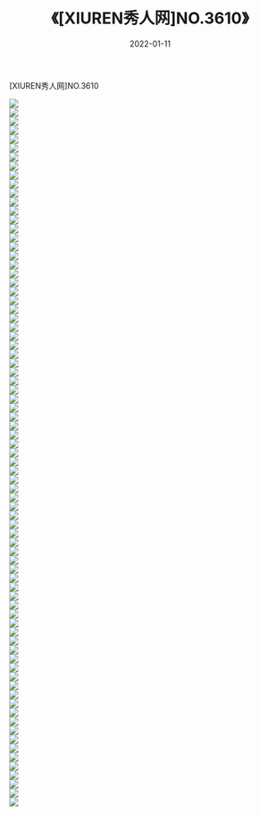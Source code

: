 ﻿---
layout: post
title:  《[XIUREN秀人网]NO.3610》
date:   2022-01-11
img: http://pic.660000.xyz/1:/秀人网/秀人网第04部分/[XIUREN秀人网]NO.3610/000.jpg
categories: [美女, 清纯, 唯美]
---

[XIUREN秀人网]NO.3610

 ![](http://pic.660000.xyz/1:/秀人网/秀人网第04部分/[XIUREN秀人网]NO.3610/001.jpg) <br>![](http://pic.660000.xyz/1:/秀人网/秀人网第04部分/[XIUREN秀人网]NO.3610/002.jpg) <br>![](http://pic.660000.xyz/1:/秀人网/秀人网第04部分/[XIUREN秀人网]NO.3610/003.jpg) <br>![](http://pic.660000.xyz/1:/秀人网/秀人网第04部分/[XIUREN秀人网]NO.3610/004.jpg) <br>![](http://pic.660000.xyz/1:/秀人网/秀人网第04部分/[XIUREN秀人网]NO.3610/005.jpg) <br>![](http://pic.660000.xyz/1:/秀人网/秀人网第04部分/[XIUREN秀人网]NO.3610/006.jpg) <br>![](http://pic.660000.xyz/1:/秀人网/秀人网第04部分/[XIUREN秀人网]NO.3610/007.jpg) <br>![](http://pic.660000.xyz/1:/秀人网/秀人网第04部分/[XIUREN秀人网]NO.3610/008.jpg) <br>![](http://pic.660000.xyz/1:/秀人网/秀人网第04部分/[XIUREN秀人网]NO.3610/009.jpg) <br>![](http://pic.660000.xyz/1:/秀人网/秀人网第04部分/[XIUREN秀人网]NO.3610/010.jpg) <br>![](http://pic.660000.xyz/1:/秀人网/秀人网第04部分/[XIUREN秀人网]NO.3610/011.jpg) <br>![](http://pic.660000.xyz/1:/秀人网/秀人网第04部分/[XIUREN秀人网]NO.3610/012.jpg) <br>![](http://pic.660000.xyz/1:/秀人网/秀人网第04部分/[XIUREN秀人网]NO.3610/013.jpg) <br>![](http://pic.660000.xyz/1:/秀人网/秀人网第04部分/[XIUREN秀人网]NO.3610/014.jpg) <br>![](http://pic.660000.xyz/1:/秀人网/秀人网第04部分/[XIUREN秀人网]NO.3610/015.jpg) <br>![](http://pic.660000.xyz/1:/秀人网/秀人网第04部分/[XIUREN秀人网]NO.3610/016.jpg) <br>![](http://pic.660000.xyz/1:/秀人网/秀人网第04部分/[XIUREN秀人网]NO.3610/017.jpg) <br>![](http://pic.660000.xyz/1:/秀人网/秀人网第04部分/[XIUREN秀人网]NO.3610/018.jpg) <br>![](http://pic.660000.xyz/1:/秀人网/秀人网第04部分/[XIUREN秀人网]NO.3610/019.jpg) <br>![](http://pic.660000.xyz/1:/秀人网/秀人网第04部分/[XIUREN秀人网]NO.3610/020.jpg) <br>![](http://pic.660000.xyz/1:/秀人网/秀人网第04部分/[XIUREN秀人网]NO.3610/021.jpg) <br>![](http://pic.660000.xyz/1:/秀人网/秀人网第04部分/[XIUREN秀人网]NO.3610/022.jpg) <br>![](http://pic.660000.xyz/1:/秀人网/秀人网第04部分/[XIUREN秀人网]NO.3610/023.jpg) <br>![](http://pic.660000.xyz/1:/秀人网/秀人网第04部分/[XIUREN秀人网]NO.3610/024.jpg) <br>![](http://pic.660000.xyz/1:/秀人网/秀人网第04部分/[XIUREN秀人网]NO.3610/025.jpg) <br>![](http://pic.660000.xyz/1:/秀人网/秀人网第04部分/[XIUREN秀人网]NO.3610/026.jpg) <br>![](http://pic.660000.xyz/1:/秀人网/秀人网第04部分/[XIUREN秀人网]NO.3610/027.jpg) <br>![](http://pic.660000.xyz/1:/秀人网/秀人网第04部分/[XIUREN秀人网]NO.3610/028.jpg) <br>![](http://pic.660000.xyz/1:/秀人网/秀人网第04部分/[XIUREN秀人网]NO.3610/029.jpg) <br>![](http://pic.660000.xyz/1:/秀人网/秀人网第04部分/[XIUREN秀人网]NO.3610/030.jpg) <br>![](http://pic.660000.xyz/1:/秀人网/秀人网第04部分/[XIUREN秀人网]NO.3610/031.jpg) <br>![](http://pic.660000.xyz/1:/秀人网/秀人网第04部分/[XIUREN秀人网]NO.3610/032.jpg) <br>![](http://pic.660000.xyz/1:/秀人网/秀人网第04部分/[XIUREN秀人网]NO.3610/033.jpg) <br>![](http://pic.660000.xyz/1:/秀人网/秀人网第04部分/[XIUREN秀人网]NO.3610/034.jpg) <br>![](http://pic.660000.xyz/1:/秀人网/秀人网第04部分/[XIUREN秀人网]NO.3610/035.jpg) <br>![](http://pic.660000.xyz/1:/秀人网/秀人网第04部分/[XIUREN秀人网]NO.3610/036.jpg) <br>![](http://pic.660000.xyz/1:/秀人网/秀人网第04部分/[XIUREN秀人网]NO.3610/037.jpg) <br>![](http://pic.660000.xyz/1:/秀人网/秀人网第04部分/[XIUREN秀人网]NO.3610/038.jpg) <br>![](http://pic.660000.xyz/1:/秀人网/秀人网第04部分/[XIUREN秀人网]NO.3610/039.jpg) <br>![](http://pic.660000.xyz/1:/秀人网/秀人网第04部分/[XIUREN秀人网]NO.3610/040.jpg) <br>![](http://pic.660000.xyz/1:/秀人网/秀人网第04部分/[XIUREN秀人网]NO.3610/041.jpg) <br>![](http://pic.660000.xyz/1:/秀人网/秀人网第04部分/[XIUREN秀人网]NO.3610/042.jpg) <br>![](http://pic.660000.xyz/1:/秀人网/秀人网第04部分/[XIUREN秀人网]NO.3610/043.jpg) <br>![](http://pic.660000.xyz/1:/秀人网/秀人网第04部分/[XIUREN秀人网]NO.3610/044.jpg) <br>![](http://pic.660000.xyz/1:/秀人网/秀人网第04部分/[XIUREN秀人网]NO.3610/045.jpg) <br>![](http://pic.660000.xyz/1:/秀人网/秀人网第04部分/[XIUREN秀人网]NO.3610/046.jpg) <br>![](http://pic.660000.xyz/1:/秀人网/秀人网第04部分/[XIUREN秀人网]NO.3610/047.jpg) <br>![](http://pic.660000.xyz/1:/秀人网/秀人网第04部分/[XIUREN秀人网]NO.3610/048.jpg) <br>![](http://pic.660000.xyz/1:/秀人网/秀人网第04部分/[XIUREN秀人网]NO.3610/049.jpg) <br>![](http://pic.660000.xyz/1:/秀人网/秀人网第04部分/[XIUREN秀人网]NO.3610/050.jpg) <br>![](http://pic.660000.xyz/1:/秀人网/秀人网第04部分/[XIUREN秀人网]NO.3610/051.jpg) <br>![](http://pic.660000.xyz/1:/秀人网/秀人网第04部分/[XIUREN秀人网]NO.3610/052.jpg) <br>![](http://pic.660000.xyz/1:/秀人网/秀人网第04部分/[XIUREN秀人网]NO.3610/053.jpg) <br>![](http://pic.660000.xyz/1:/秀人网/秀人网第04部分/[XIUREN秀人网]NO.3610/054.jpg) <br>![](http://pic.660000.xyz/1:/秀人网/秀人网第04部分/[XIUREN秀人网]NO.3610/055.jpg) <br>![](http://pic.660000.xyz/1:/秀人网/秀人网第04部分/[XIUREN秀人网]NO.3610/056.jpg) <br>![](http://pic.660000.xyz/1:/秀人网/秀人网第04部分/[XIUREN秀人网]NO.3610/057.jpg) <br>![](http://pic.660000.xyz/1:/秀人网/秀人网第04部分/[XIUREN秀人网]NO.3610/058.jpg) <br>![](http://pic.660000.xyz/1:/秀人网/秀人网第04部分/[XIUREN秀人网]NO.3610/059.jpg) <br>![](http://pic.660000.xyz/1:/秀人网/秀人网第04部分/[XIUREN秀人网]NO.3610/060.jpg) <br>![](http://pic.660000.xyz/1:/秀人网/秀人网第04部分/[XIUREN秀人网]NO.3610/061.jpg) <br>![](http://pic.660000.xyz/1:/秀人网/秀人网第04部分/[XIUREN秀人网]NO.3610/062.jpg) <br>![](http://pic.660000.xyz/1:/秀人网/秀人网第04部分/[XIUREN秀人网]NO.3610/063.jpg) <br>![](http://pic.660000.xyz/1:/秀人网/秀人网第04部分/[XIUREN秀人网]NO.3610/064.jpg) <br>![](http://pic.660000.xyz/1:/秀人网/秀人网第04部分/[XIUREN秀人网]NO.3610/065.jpg) <br>![](http://pic.660000.xyz/1:/秀人网/秀人网第04部分/[XIUREN秀人网]NO.3610/066.jpg) <br>![](http://pic.660000.xyz/1:/秀人网/秀人网第04部分/[XIUREN秀人网]NO.3610/067.jpg) <br>![](http://pic.660000.xyz/1:/秀人网/秀人网第04部分/[XIUREN秀人网]NO.3610/068.jpg) <br>![](http://pic.660000.xyz/1:/秀人网/秀人网第04部分/[XIUREN秀人网]NO.3610/069.jpg) <br>![](http://pic.660000.xyz/1:/秀人网/秀人网第04部分/[XIUREN秀人网]NO.3610/070.jpg) <br>![](http://pic.660000.xyz/1:/秀人网/秀人网第04部分/[XIUREN秀人网]NO.3610/071.jpg) <br>![](http://pic.660000.xyz/1:/秀人网/秀人网第04部分/[XIUREN秀人网]NO.3610/072.jpg) <br>![](http://pic.660000.xyz/1:/秀人网/秀人网第04部分/[XIUREN秀人网]NO.3610/073.jpg) <br>![](http://pic.660000.xyz/1:/秀人网/秀人网第04部分/[XIUREN秀人网]NO.3610/074.jpg) <br>![](http://pic.660000.xyz/1:/秀人网/秀人网第04部分/[XIUREN秀人网]NO.3610/075.jpg) <br>![](http://pic.660000.xyz/1:/秀人网/秀人网第04部分/[XIUREN秀人网]NO.3610/076.jpg) <br>![](http://pic.660000.xyz/1:/秀人网/秀人网第04部分/[XIUREN秀人网]NO.3610/077.jpg) <br>![](http://pic.660000.xyz/1:/秀人网/秀人网第04部分/[XIUREN秀人网]NO.3610/078.jpg) <br>![](http://pic.660000.xyz/1:/秀人网/秀人网第04部分/[XIUREN秀人网]NO.3610/079.jpg) <br>